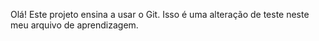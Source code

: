 Olá! Este projeto ensina a usar o Git.
Isso é uma alteração de teste neste meu arquivo de aprendizagem.